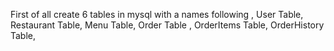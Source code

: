 First of all create 6 tables in mysql with a names following ,
User Table,
Restaurant Table,
Menu Table,
Order Table ,
OrderItems Table,
OrderHistory Table,
